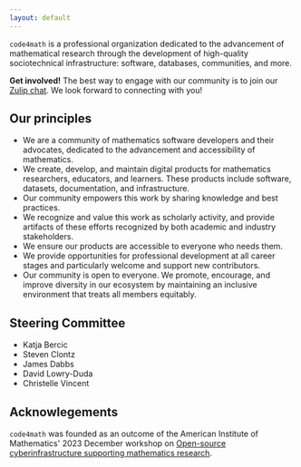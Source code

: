 ```yaml
---
layout: default
---
```


`code4math` is a professional organization dedicated
to the advancement of
mathematical research through the development of high-quality
sociotechnical infrastructure: software, databases, communities, and more.


<p class="notice">
  <strong>Get involved!</strong> The best way to engage with our
  community is to join our
  <a href="https://code4math.zulipchat.com">Zulip chat</a>.
  We look forward to connecting with you!
</p>


## Our principles

- We are a community of mathematics software developers and their advocates, dedicated to the advancement and accessibility of mathematics.
- We create, develop, and maintain digital products for mathematics researchers, educators, and learners. These products include software, datasets, documentation, and infrastructure.
- Our community empowers this work by sharing knowledge and best practices.
- We recognize and value this work as scholarly activity, and provide artifacts of these efforts recognized by both academic and industry stakeholders.
- We ensure our products are accessible to everyone who needs them.
- We provide opportunities for professional development at all career stages and particularly welcome and support new contributors.
- Our community is open to everyone. We promote, encourage, and improve diversity in our ecosystem by maintaining an inclusive environment that treats all members equitably.


## Steering Committee

- Katja Bercic
- Steven Clontz
- James Dabbs
- David Lowry-Duda
- Christelle Vincent


## Acknowlegements

`code4math` was founded as an outcome of the
American Institute of Mathematics' 2023 December workshop on
[Open-source cyberinfrastructure supporting mathematics research](https://aimath.org/pastworkshops/cyberinfrastructure.html).
